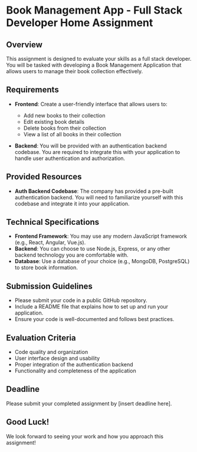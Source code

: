 # Book Management App - Full Stack Developer Home Assignment

## Overview
This assignment is designed to evaluate your skills as a full stack developer. You will be tasked with developing a Book Management Application that allows users to manage their book collection effectively.

## Requirements
- **Frontend**: Create a user-friendly interface that allows users to:
  - Add new books to their collection
  - Edit existing book details
  - Delete books from their collection
  - View a list of all books in their collection

- **Backend**: You will be provided with an authentication backend codebase. You are required to integrate this with your application to handle user authentication and authorization.

## Provided Resources
- **Auth Backend Codebase**: The company has provided a pre-built authentication backend. You will need to familiarize yourself with this codebase and integrate it into your application.

## Technical Specifications
- **Frontend Framework**: You may use any modern JavaScript framework (e.g., React, Angular, Vue.js).
- **Backend**: You can choose to use Node.js, Express, or any other backend technology you are comfortable with.
- **Database**: Use a database of your choice (e.g., MongoDB, PostgreSQL) to store book information.

## Submission Guidelines
- Please submit your code in a public GitHub repository.
- Include a README file that explains how to set up and run your application.
- Ensure your code is well-documented and follows best practices.

## Evaluation Criteria
- Code quality and organization
- User interface design and usability
- Proper integration of the authentication backend
- Functionality and completeness of the application

## Deadline
Please submit your completed assignment by [insert deadline here].

## Good Luck!
We look forward to seeing your work and how you approach this assignment!
